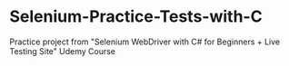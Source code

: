 # Selenium-Practice-Tests-with-C
Practice project from "Selenium WebDriver with C# for Beginners + Live Testing Site" Udemy Course
